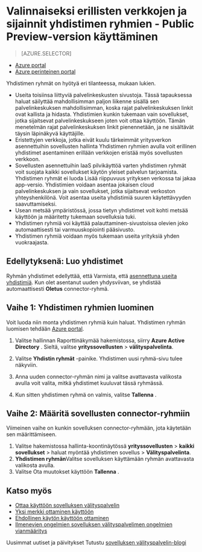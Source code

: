 <properties
    pageTitle="Toimimasta Azure AD-sovelluksen välityspalvelimen yhdistimillä | Microsoft Azure"
    description="Kerrotaan, miten voit luoda ja hallita ryhmiä Azure AD-sovelluksen välityspalvelimen yhdistimiä."
    services="active-directory"
    documentationCenter=""
    authors="kgremban"
    manager="femila"
    editor=""/>

<tags
    ms.service="active-directory"
    ms.workload="identity"
    ms.tgt_pltfrm="na"
    ms.devlang="na"
    ms.topic="article"
    ms.date="09/09/2016"
    ms.author="kgremban"/>


# <a name="publish-applications-on-separate-networks-and-locations-using-connector-groups---public-preview"></a>Valinnaiseksi erillisten verkkojen ja sijainnit yhdistimen ryhmien - Public Preview-version käyttäminen

> [AZURE.SELECTOR]
- [Azure portal](active-directory-application-proxy-connectors-azure-portal.md)
- [Azure perinteinen portal](active-directory-application-proxy-connectors.md)


Yhdistimen ryhmät on hyötyä eri tilanteessa, mukaan lukien.

- Useita toisiinsa liittyviä palvelinkeskusten sivustoja. Tässä tapauksessa haluat säilyttää mahdollisimman paljon liikenne sisällä sen palvelinkeskuksen mahdollisimman, koska rajat palvelinkeskuksen linkit ovat kallista ja hidasta. Yhdistimien kunkin tukemaan vain sovellukset, jotka sijaitsevat palvelinkeskukseen joten voit ottaa käyttöön. Tämän menetelmän rajat palvelinkeskuksen linkit pienennetään, ja ne sisältävät täysin läpinäkyvä käyttäjille.
- Eristettyjen verkkoja, jotka eivät kuulu tärkeimmät yritysverkon asennettuihin sovellusten hallinta Yhdistimen ryhmien avulla voit erillinen yhdistimet asentaminen erillään verkkojen eristää myös sovellusten verkkoon.
- Sovellusten asennettuihin IaaS pilvikäyttöä varten yhdistimen ryhmät voit suojata kaikki sovellukset käytön yleiset palvelun tarjoamista. Yhdistimen ryhmät ei luoda Lisää riippuvuus yrityksen verkossa tai jakaa app-versio. Yhdistimien voidaan asentaa jokaisen cloud palvelinkeskuksen ja vain sovellukset, jotka sijaitsevat verkoston yhteyshenkilönä. Voit asentaa useita yhdistimiä suuren käytettävyyden saavuttamiseksi.
- Usean metsää ympäristössä, jossa tietyn yhdistimet voit kohti metsää käyttöön ja määritetty tukemaan sovelluksia tuki.
- Yhdistimen ryhmiä voi käyttää palauttaminen-sivustoissa olevien joko automaattisesti tai varmuuskopiointi pääsivusto.
- Yhdistimen ryhmiä voidaan myös tukemaan useita yrityksiä yhden vuokraajasta.

## <a name="prerequisite-create-your-connectors"></a>Edellytyksenä: Luo yhdistimet
Ryhmän yhdistimet edellyttää, että Varmista, että [asennettuna useita yhdistimiä](active-directory-application-proxy-enable.md). Kun olet asentanut uuden yhdysviivan, se yhdistää automaattisesti **Oletus** connector-ryhmä.

## <a name="step-1-create-connector-groups"></a>Vaihe 1: Yhdistimen ryhmien luominen
Voit luoda niin monta yhdistimen ryhmiä kuin haluat. Yhdistimen ryhmän luomisen tehdään [Azure portal](https://portal.azure.com).

1. Valitse hallinnan Raporttinäkymää hakemistossa, siirry **Azure Active Directory** . Sieltä, valitse **yrityssovellusten** > **välityspalvelinta**.

2. Valitse **Yhdistin ryhmät** -painike. Yhdistimen uusi ryhmä-sivu tulee näkyviin.

3. Anna uuden connector-ryhmän nimi ja valitse avattavasta valikosta avulla voit valita, mitkä yhdistimet kuuluvat tässä ryhmässä.

4. Kun sitten yhdistimen ryhmä on valmis, valitse **Tallenna** .

## <a name="step-2-assign-applications-to-your-connector-groups"></a>Vaihe 2: Määritä sovellusten connector-ryhmiin
Viimeinen vaihe on kunkin sovelluksen connector-ryhmään, jota käytetään sen määrittämiseen.

1. Valitse hakemistossa hallinta-koontinäytössä **yrityssovellusten** > **kaikki sovellukset** > haluat myöntää yhdistimen sovellus > **Välityspalvelinta**.
2. **Yhdistimen ryhmän**Valitse sovelluksen käyttämään ryhmän avattavasta valikosta avulla.
3. Valitse Ota muutokset käyttöön **Tallenna** .


## <a name="see-also"></a>Katso myös

- [Ottaa käyttöön sovelluksen välityspalvelin](active-directory-application-proxy-enable.md)
- [Yksi merkki ottaminen käyttöön](active-directory-application-proxy-sso-using-kcd.md)
- [Ehdollinen käytön käyttöön ottaminen](active-directory-application-proxy-conditional-access.md)
- [Ilmenevien ongelmien sovelluksen välityspalvelimen ongelmien vianmääritys](active-directory-application-proxy-troubleshoot.md)

Uusimmat uutiset ja päivitykset Tutustu [sovelluksen välityspalvelin-blogi](http://blogs.technet.com/b/applicationproxyblog/)
